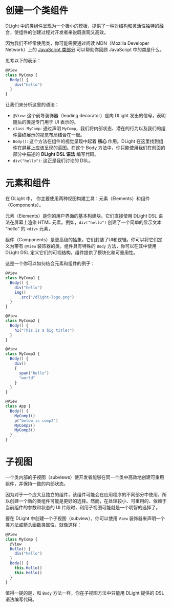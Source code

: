 # 创建一个类组件

DLight 中的类组件呈现为一个极小的模板，提供了一种对结构和灵活性独特的融合，使组件的创建过程对开发者来说既直观又高效。

因为我们不经常使用类，你可能需要通过阅读 MDN（Mozilla Developer Network）上的 [JavaScript 类部分](https://developer.mozilla.org/en-US/docs/Web/JavaScript/Reference/Classes) 可以帮助你回顾 JavaScript 中的类是什么。

思考以下的表示：

```js
@View
class MyComp {
  Body() {
    div("hello")
  }
}
```

让我们来分析这里的语法：

* `@View`: 这个前导装饰器（leading decorator）是向 DLight 发出的信号，表明随后的类是专门用于 UI 表示的。
* `class MyComp`: 通过声明 `MyComp`，我们将内部状态、潜在的行为以及我们的组件最终展示的视觉布局结合在一起。
* `Body()`: 这个方法在组件的视觉呈现中起着 **核心** 作用。DLight 在这里找到组件在屏幕上应该呈现的蓝图。在这个 Body 方法中，你只能使用我们在前面的部分中描述的 **DLight DSL 语法** 编写代码。
* `div("hello")`: 这正是我们讨论的 DSL。

# 元素和组件

在 DLight 中， 你主要使用两种视图构建工具：元素（Elements）和组件（Components）。

元素（Elements）是你的用户界面的基本构建块。它们直接使用 DLight DSL 语法在屏幕上渲染 HTML 元素。例如，`div("hello")` 创建了一个简单的显示文本 "hello" 的 `<div>` 元素，

组件（Components）是更高级的抽象，它们封装了UI和逻辑。你可以将它们定义为带有 `@View` 装饰器的类。组件具有特殊的 `Body` 方法，你可以在其中使用 DLight DSL 定义它们的可视结构。组件提供了模块化和可重用性。

这是一个你可以如何结合元素和组件的例子：

```js
@View
class MyComp1 {
  Body() {
    div("hello")
    img()
      .src("/dlight-logo.png")
  }
}

@View
class MyComp2 {
  Body() {
    h1("This is a big title!")
  }
}

@View
class MyComp3 {
  Body() {
    div()
    {
      span("hello")
      "world"
    }
  }
}

@View
class App {
  Body() {
    MyComp1()
    p("below is comp2")
    MyComp2()
    MyComp3()
  }
}

```

# 子视图

一个类内部的子视图（subviews）使开发者能够在同一个类中高效地创建可重用组件，并保持一致的内部状态。

因为对于一个庞大且独立的组件，该组件可能会在应用程序的不同部分中使用，所以创建一个新的类组件可能是更好的选择。然而，在处理较小、可重用的、依赖于当前组件的参数和状态的 UI 片段时，利用子视图可能就是一个明智的选择了。

要在 DLight 中创建一个子视图（subview），你可以使用 `View` 装饰器来声明一个类方法或箭头函数类属性，就像这样：

```js
@View
class MyComp {
  @View
  Hello() {
    div("hello")
  }
  Body() {
    this.Hello()
    this.Hello()
  }
}
```

值得一提的是，和 `Body` 方法一样，你在子视图方法中只能用 DLight 提供的 DSL 语法编写代码。
